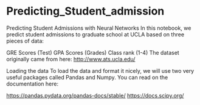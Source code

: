 # Predicting_Student_admission
Predicting Student Admissions with Neural Networks
In this notebook, we predict student admissions to graduate school at UCLA based on three pieces of data:

GRE Scores (Test)
GPA Scores (Grades)
Class rank (1-4)
The dataset originally came from here: http://www.ats.ucla.edu/

Loading the data
To load the data and format it nicely, we will use two very useful packages called Pandas and Numpy. You can read on the documentation here:

https://pandas.pydata.org/pandas-docs/stable/
https://docs.scipy.org/
